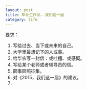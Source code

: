 ```yaml
---
layout: post
title: 毕业生作品——我们这一届
category: life
---
```


要求：

1. 写给过去、当下或未来的自己。
2. 大学里最想记下的人或事。
3. 给华农写一封信：或吐槽、或感慨。
4. 写给某个老师或者辅导员的信。
5. 囧事囧照征集。
6. 对《2015，我们这一届》的建议。
7.
